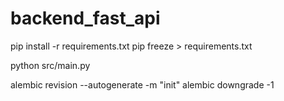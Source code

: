 # backend_fast_api

pip install -r requirements.txt
pip freeze > requirements.txt

python src/main.py

alembic revision --autogenerate -m "init"
alembic downgrade -1
